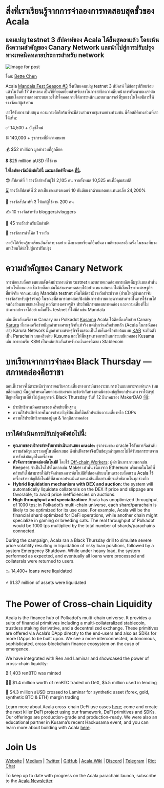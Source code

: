 # สิ่งที่เราเรียนรู้จากการจำลองการทดสอบสุดขั้วของ Acala

## แคมเปญ testnet 3 สัปดาห์ของ Acala ได้สิ้นสุดลงแล้ว โดยเน้นถึงความสำคัญของ Canary Network และนำไปสู่การปรับปรุงทางเทคนิคหลายประการสำหรับ network

![Image for post](https://miro.medium.com/max/1600/1*lGVbzGOgp5M3DqCPtAds8A.jpeg)

โดย: [Bette Chen](https://medium.com/u/8d475d21e811?source=post_page-----5ef5769a0902--------------------------------)

Acala [Mandala Fest Season #3](https://medium.com/acalanetwork/acala-mandala-festival-season-3-d0a6f155c154) ซึ่งเป็นแคมเปญ testnet 3 สัปดาห์ ได้ข้อสรุปเรียบร้อยแล้วในวันที่ 17 สิงหาคม เป็นวิธีที่ยอดเยี่ยมสำหรับเราในการสาธิตความคืบหน้าการพัฒนาของเราต่อชุมชนโดยการทดสอบระบบและโปรโตคอลภายใต้ภาระหนักและสถานการณ์ที่รุนแรงในโดยมีการให้รางวัลแก่ผู้เข้าร่วม

เราได้รับการสนับสนุน ความกระตือรือร้นที่จะมีส่วนร่วมจากชุมชนอย่างท่วมท้น นี่คือสถิติบางส่วนที่เราได้เห็น:

✅ 14,500 + บัญชีใหม่

⛓️ 140,000 + ธุรกรรมที่มีความหมาย

💰 $52 million มูลค่ารวมที่ถูกล็อค

💲 $25 million aUSD ที่ใช้งาน

**ไฮไลท์ของวัลมีดังต่อไปนี้ และผลลัพธ์ทั้งหมด** [**ที่นี่**](https://github.com/AcalaNetwork/Acala/wiki/W.-Contribution-&-Rewards#season-3-prize-giving)**.**

😎 สัปดาห์ที่ 1 รางวัลสำหรับผู้ใช้ 2,105 คน จากทั้งหมด 10,525 คนที่มีคุณสมบัติ

[⌛](https://emojipedia.org/hourglass-done/) รางวัลสัปดาห์ที่ 2 ตกเป็นของเทรดเดอร์ 10 อันดับแรกด้วยผลตอบแทนเฉลี่ย 24,200%

🌋 รางวัลสัปดาห์ที่ 3 ให้แก่ผู้ใช้งาน 200 คน

✍️ 10 รางวัลสำหรับ bloggers/vloggers

🐞 45 รางวัลสำหรับนักล่าบัค

🤖️ รางวัลการล่าโค้ด 1 รางวัล

เรายังได้เรียนรู้บทเรียนอันล้ำค่าบางอย่าง ซึ่งบางบทเรียนก็ยืนยันความคิดของเราอีกครั้ง ในขณะที่บางบทเรียนได้นำไปสู่การปรับปรุง

# ความสำคัญของ Canary Network

การพัฒนาบล็อกเชนแบบดั้งเดิมประกอบด้วย testnet และสภาพแวดล้อมการผลิตเต็มรูปแบบเท่านั้น อย่างไรก็ตาม เราเชื่อว่าบล็อกเชนไม่สามารถทดสอบได้อย่างเหมาะสมหากไม่มีเงื่อนไขทางเศรษฐกิจที่แท้จริง จากแคมเปญ Mandala testnet เห็นได้ชัดว่ามีรางวัลประปราย (ส่วนใหญ่ผ่านการจับรางวัลสำหรับผู้เข้าร่วม) ในขณะที่สามารถทดสอบฟังก์ชันการทำงานและความสามารถในการใช้งานได้จนถึงส่วนขยายขนาดใหญ่ พลวัตทางเศรษฐกิจ ประสิทธิภาพของสภาพคล่อง และความเสี่ยงที่ไม่สามารถสำรวจได้อย่างเต็มที่ใน testnet ที่ไม่มีค่าเช่น Mandala

เช่นเดียวกับเครือข่าย Canary ของ Polkadot [Kusama](http://kusama.network) Acala ได้ติดตั้งเครือข่าย Canary [Karura](https://github.com/AcalaNetwork/Acala/wiki/1.-Get-Started#acala-trilogy-networks) ทั้งสองเครือข่ายมีมูลค่าทางเศรษฐกิจที่แท้จริง แต่ต่ำกว่าเครือข่ายหลัก (Acala ในกรณีของเรา) Karura Network มีมูลค่าทางเศรษฐกิจซึ่งแสดงเป็นโทเค็นเครือข่ายต้นแบบ [KAR](https://github.com/AcalaNetwork/Acala/wiki/V.-ACA-&-KAR) จะเปิดตัวเป็น Parachain บนเครือข่าย Kusuma และให้พื้นฐานทางการเงินแก่ระบบนิเวศของ Kusama เช่น การยอมรับ KSM เป็นหลักประกันสำหรับวงเงินเครดิตของ Stablecoin

# บทเรียนจากการจำลอง Black Thursday — สภาพคล่องคือราชา

ตอนนี้เราอาจได้ตระหนักว่าการยอมรับความเสี่ยงทางการเงินของระบบการเงินแบบกระจายอำนาจ (บนบล็อคเชน) นั้นถูกกำหนดโดยความสามารถและข้อจำกัดทางเทคนิคของบัญชีแยกประเภท เราได้สรุปปัญหาพื้นฐานที่นำไปสู่เหตุการณ์ Black Thursday วันที่ 12 มีนาคมของ MakerDAO [ที่นี่](https://medium.com/acalanetwork/regaining-confidence-in-decentralized-stablecoins-bd98ba8e3c83):

- ประสิทธิภาพมีคอขวดของเครือข่ายพื้นฐาน
- ความไร้ประสิทธิภาพในการชำระบัญชีสินเชื่อที่มีหลักประกันความเสี่ยงหรือ CDPs
- ความไร้ประสิทธิภาพของผู้คุม & วิกฤติสภาพคล่อง

## เราได้ดำเนินการปรับปรุงดังต่อไปนี้:

- **คุณภาพของบริการสำหรับการดำเนินงานของ oracle:** ธุรกรรมของ oracle ได้รับการจัดลำดับความสำคัญและรวมอยู่ในบล็อกเสมอ ดังนั้นฟีดราคาจึงเป็นข้อมูลล่าสุดและไม่ได้รับผลกระทบจากการรับส่งข้อมูลในเครือข่าย
- **ตัวจัดการสภาพคล่องอัตโนมัติ** โดยใช้ [Off-chain Workers](https://www.parity.io/substrate-off-chain-workers-secure-and-efficient-computing-intensive-tasks/): ผู้ดำเนินการภายนอกเช่น Keepers จำเป็นในโปรโตคอลเช่น Maker เท่านั้น เนื่องจาก Ethereum หรือเทคโนโลยีที่คล้ายกันไม่สามารถให้ตัวจัดกำหนดการอัตโนมัติที่ปลอดภัยบนโหนดของบล็อกเชน Acala ใช้เครื่องชำระบัญชีอัตโนมัติที่สามารถประเมินตำแหน่งสินเชื่ออย่างมีประสิทธิภาพในทุกช่วงตึก
- **Hybrid liquidation mechanism with DEX and auction:** the system will automatically liquidate collaterals on the DEX if price and slippage are favorable, to avoid price inefficiencies on auctions.
- **High throughput and specialization:** Acala has unoptimized throughput of 1000 tps; in Polkadot’s multi-chain universe, each shard/parachain is likely to be optimized for its use case. For example, Acala will be the financial shard optimized for DeFi operations, while another chain might specialize in gaming or breeding cats. The real throughput of Polkadot would be 1000 tps multiplied by the total number of shards/parachains connected.

During the campaign, Acala ran a Black Thursday drill to simulate severe price volatility resulting in liquidation of risky loan positions, followed by a system Emergency Shutdown. While under heavy load, the system performed as expected, and eventually all loans were processed and collaterals were returned to users.

📉 14,400+ loans were liquidated

⚡️ $1.37 million of assets were liquidated

# The Power of Cross-chain Liquidity

Acala is the finance hub of Polkadot’s multi-chain universe. It provides a suite of financial primitives including a multi-collateralized stablecoin, trustless staking derivative, and a decentralized exchange. These primitives are offered via Acala’s DApp directly to the end-users and also as SDKs for more DApps to be built upon. We see a more interconnected, autonomous, sophisticated, cross-blockchain finance ecosystem on the cusp of emergence.

We have integrated with Ren and Laminar and showcased the power of cross-chain liquidity:

₿ 1,403 renBTC was minted

👨‍🌾 $1.4 million worth of renBTC traded on DeX, $5.5 million used in lending

🌈 $4.3 million aUSD crossed to Laminar for synthetic asset (forex, gold, synthetic BTC & ETH) margin trading

Learn more about Acala cross-chain DeFi use cases [here](https://github.com/AcalaNetwork/Acala/wiki/T.-Cross-chain-DeFi); come and create the next killer DeFi project using our framework, DeFi primitives and SDKs. Our offerings are production-grade and production-ready. We were also an educational partner in Kusama’s recent Hackusama event, and you can learn more about building with Acala [here](https://medium.com/acalanetwork/hackusama-ea1ddf3e945a).

# Join Us

[Website](https://acala.network/) | [Medium](https://medium.com/acalanetwork) | [Twitter](https://twitter.com/AcalaNetwork) | [GitHub](https://github.com/AcalaNetwork/Acala) | [Acala Wiki](https://github.com/AcalaNetwork/Acala/wiki) | [Discord](https://discord.gg/vdbFVCH) | [Telegram](https://t.me/acalaofficial) | [Riot Chat](https://riot.im/app/#/room/#acala:matrix.org)

To keep up to date with progress on the Acala parachain launch, subscribe to the [Acala Newsletter](https://share.hsforms.com/1X9RxkXk-R62I0VNbATaDXw4h8qc).
